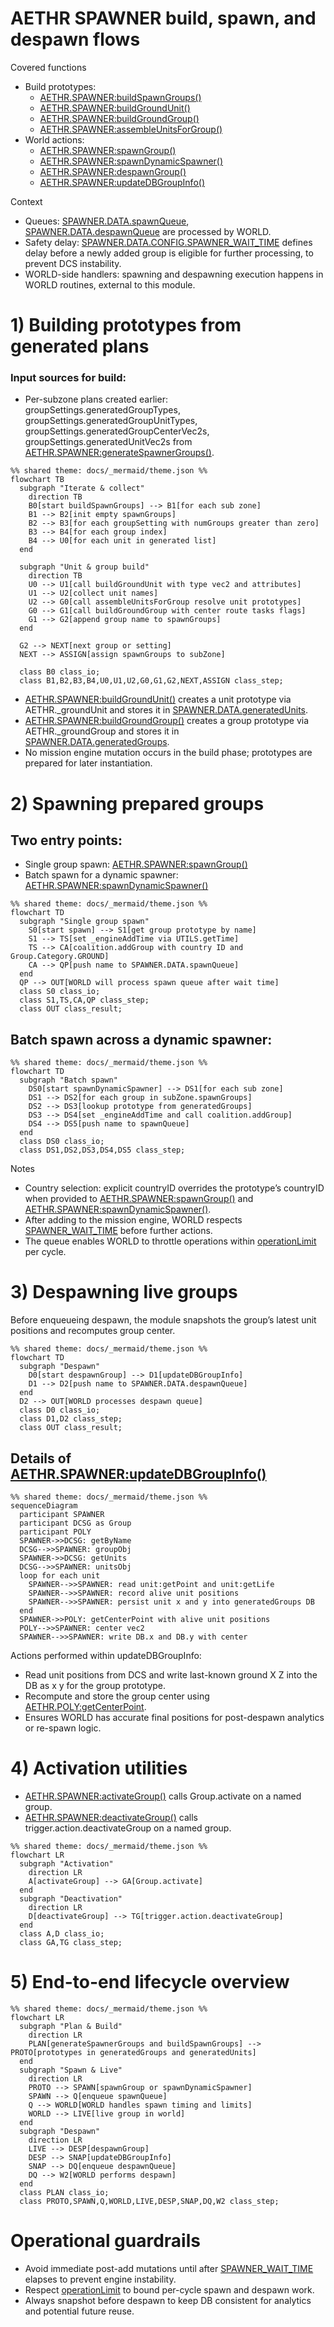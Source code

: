 # AETHR SPAWNER build, spawn, and despawn flows

Covered functions
- Build prototypes:
  - [AETHR.SPAWNER:buildSpawnGroups()](https://github.com/Gh0st352/AETHR/blob/main/dev/SPAWNER.lua#L684)
  - [AETHR.SPAWNER:buildGroundUnit()](https://github.com/Gh0st352/AETHR/blob/main/dev/SPAWNER.lua#L282)
  - [AETHR.SPAWNER:buildGroundGroup()](https://github.com/Gh0st352/AETHR/blob/main/dev/SPAWNER.lua#L321)
  - [AETHR.SPAWNER:assembleUnitsForGroup()](https://github.com/Gh0st352/AETHR/blob/main/dev/SPAWNER.lua#L358)
- World actions:
  - [AETHR.SPAWNER:spawnGroup()](https://github.com/Gh0st352/AETHR/blob/main/dev/SPAWNER.lua#L425)
  - [AETHR.SPAWNER:spawnDynamicSpawner()](https://github.com/Gh0st352/AETHR/blob/main/dev/SPAWNER.lua#L438)
  - [AETHR.SPAWNER:despawnGroup()](https://github.com/Gh0st352/AETHR/blob/main/dev/SPAWNER.lua#L457)
  - [AETHR.SPAWNER:updateDBGroupInfo()](https://github.com/Gh0st352/AETHR/blob/main/dev/SPAWNER.lua#L393)

Context
- Queues: [SPAWNER.DATA.spawnQueue](https://github.com/Gh0st352/AETHR/blob/main/dev/SPAWNER.lua#L82), [SPAWNER.DATA.despawnQueue](https://github.com/Gh0st352/AETHR/blob/main/dev/SPAWNER.lua#L84) are processed by WORLD.
- Safety delay: [SPAWNER.DATA.CONFIG.SPAWNER_WAIT_TIME](https://github.com/Gh0st352/AETHR/blob/main/dev/SPAWNER.lua#L95) defines delay before a newly added group is eligible for further processing, to prevent DCS instability.
- WORLD-side handlers: spawning and despawning execution happens in WORLD routines, external to this module.


# 1) Building prototypes from generated plans

### Input sources for build:
- Per-subzone plans created earlier: groupSettings.generatedGroupTypes, groupSettings.generatedGroupUnitTypes, groupSettings.generatedGroupCenterVec2s, groupSettings.generatedUnitVec2s from [AETHR.SPAWNER:generateSpawnerGroups()](https://github.com/Gh0st352/AETHR/blob/main/dev/SPAWNER.lua#L660).

```mermaid
%% shared theme: docs/_mermaid/theme.json %%
flowchart TB
  subgraph "Iterate & collect"
    direction TB
    B0[start buildSpawnGroups] --> B1[for each sub zone]
    B1 --> B2[init empty spawnGroups]
    B2 --> B3[for each groupSetting with numGroups greater than zero]
    B3 --> B4[for each group index]
    B4 --> U0[for each unit in generated list]
  end

  subgraph "Unit & group build"
    direction TB
    U0 --> U1[call buildGroundUnit with type vec2 and attributes]
    U1 --> U2[collect unit names]
    U2 --> G0[call assembleUnitsForGroup resolve unit prototypes]
    G0 --> G1[call buildGroundGroup with center route tasks flags]
    G1 --> G2[append group name to spawnGroups]
  end

  G2 --> NEXT[next group or setting]
  NEXT --> ASSIGN[assign spawnGroups to subZone]

  class B0 class_io;
  class B1,B2,B3,B4,U0,U1,U2,G0,G1,G2,NEXT,ASSIGN class_step;
```

- [AETHR.SPAWNER:buildGroundUnit()](https://github.com/Gh0st352/AETHR/blob/main/dev/SPAWNER.lua#L282) creates a unit prototype via AETHR._groundUnit and stores it in [SPAWNER.DATA.generatedUnits](https://github.com/Gh0st352/AETHR/blob/main/dev/SPAWNER.lua#L80).
- [AETHR.SPAWNER:buildGroundGroup()](https://github.com/Gh0st352/AETHR/blob/main/dev/SPAWNER.lua#L321) creates a group prototype via AETHR._groundGroup and stores it in [SPAWNER.DATA.generatedGroups](https://github.com/Gh0st352/AETHR/blob/main/dev/SPAWNER.lua#L76).
- No mission engine mutation occurs in the build phase; prototypes are prepared for later instantiation.


# 2) Spawning prepared groups

## Two entry points:
- Single group spawn: [AETHR.SPAWNER:spawnGroup()](https://github.com/Gh0st352/AETHR/blob/main/dev/SPAWNER.lua#L425)
- Batch spawn for a dynamic spawner: [AETHR.SPAWNER:spawnDynamicSpawner()](https://github.com/Gh0st352/AETHR/blob/main/dev/SPAWNER.lua#L438)

```mermaid
%% shared theme: docs/_mermaid/theme.json %%
flowchart TD
  subgraph "Single group spawn"
    S0[start spawn] --> S1[get group prototype by name]
    S1 --> TS[set _engineAddTime via UTILS.getTime]
    TS --> CA[coalition.addGroup with country ID and Group.Category.GROUND]
    CA --> QP[push name to SPAWNER.DATA.spawnQueue]
  end
  QP --> OUT[WORLD will process spawn queue after wait time]
  class S0 class_io;
  class S1,TS,CA,QP class_step;
  class OUT class_result;
```

## Batch spawn across a dynamic spawner:

```mermaid
%% shared theme: docs/_mermaid/theme.json %%
flowchart TD
  subgraph "Batch spawn"
    DS0[start spawnDynamicSpawner] --> DS1[for each sub zone]
    DS1 --> DS2[for each group in subZone.spawnGroups]
    DS2 --> DS3[lookup prototype from generatedGroups]
    DS3 --> DS4[set _engineAddTime and call coalition.addGroup]
    DS4 --> DS5[push name to spawnQueue]
  end
  class DS0 class_io;
  class DS1,DS2,DS3,DS4,DS5 class_step;
```

Notes
- Country selection: explicit countryID overrides the prototype’s countryID when provided to [AETHR.SPAWNER:spawnGroup()](https://github.com/Gh0st352/AETHR/blob/main/dev/SPAWNER.lua#L425) and [AETHR.SPAWNER:spawnDynamicSpawner()](https://github.com/Gh0st352/AETHR/blob/main/dev/SPAWNER.lua#L438).
- After adding to the mission engine, WORLD respects [SPAWNER_WAIT_TIME](https://github.com/Gh0st352/AETHR/blob/main/dev/SPAWNER.lua#L95) before further actions.
- The queue enables WORLD to throttle operations within [operationLimit](https://github.com/Gh0st352/AETHR/blob/main/dev/SPAWNER.lua#L98) per cycle.


# 3) Despawning live groups

Before enqueueing despawn, the module snapshots the group’s latest unit positions and recomputes group center.

```mermaid
%% shared theme: docs/_mermaid/theme.json %%
flowchart TD
  subgraph "Despawn"
    D0[start despawnGroup] --> D1[updateDBGroupInfo]
    D1 --> D2[push name to SPAWNER.DATA.despawnQueue]
  end
  D2 --> OUT[WORLD processes despawn queue]
  class D0 class_io;
  class D1,D2 class_step;
  class OUT class_result;
```

## Details of [AETHR.SPAWNER:updateDBGroupInfo()](https://github.com/Gh0st352/AETHR/blob/main/dev/SPAWNER.lua#L393)

```mermaid
%% shared theme: docs/_mermaid/theme.json %%
sequenceDiagram
  participant SPAWNER
  participant DCSG as Group
  participant POLY
  SPAWNER->>DCSG: getByName
  DCSG-->>SPAWNER: groupObj
  SPAWNER->>DCSG: getUnits
  DCSG-->>SPAWNER: unitsObj
  loop for each unit
    SPAWNER-->>SPAWNER: read unit:getPoint and unit:getLife
    SPAWNER-->>SPAWNER: record alive unit positions
    SPAWNER-->>SPAWNER: persist unit x and y into generatedGroups DB
  end
  SPAWNER->>POLY: getCenterPoint with alive unit positions
  POLY-->>SPAWNER: center vec2
  SPAWNER-->>SPAWNER: write DB.x and DB.y with center
```

Actions performed within updateDBGroupInfo:
- Read unit positions from DCS and write last-known ground X Z into the DB as x y for the group prototype.
- Recompute and store the group center using [AETHR.POLY:getCenterPoint](../../dev/POLY.lua).
- Ensures WORLD has accurate final positions for post-despawn analytics or re-spawn logic.


# 4) Activation utilities

- [AETHR.SPAWNER:activateGroup()](https://github.com/Gh0st352/AETHR/blob/main/dev/SPAWNER.lua#L375) calls Group.activate on a named group.
- [AETHR.SPAWNER:deactivateGroup()](https://github.com/Gh0st352/AETHR/blob/main/dev/SPAWNER.lua#L383) calls trigger.action.deactivateGroup on a named group.

```mermaid
%% shared theme: docs/_mermaid/theme.json %%
flowchart LR
  subgraph "Activation"
    direction LR
    A[activateGroup] --> GA[Group.activate]
  end
  subgraph "Deactivation"
    direction LR
    D[deactivateGroup] --> TG[trigger.action.deactivateGroup]
  end
  class A,D class_io;
  class GA,TG class_step;
```

# 5) End-to-end lifecycle overview

```mermaid
%% shared theme: docs/_mermaid/theme.json %%
flowchart LR
  subgraph "Plan & Build"
    direction LR
    PLAN[generateSpawnerGroups and buildSpawnGroups] --> PROTO[prototypes in generatedGroups and generatedUnits]
  end
  subgraph "Spawn & Live"
    direction LR
    PROTO --> SPAWN[spawnGroup or spawnDynamicSpawner]
    SPAWN --> Q[enqueue spawnQueue]
    Q --> WORLD[WORLD handles spawn timing and limits]
    WORLD --> LIVE[live group in world]
  end
  subgraph "Despawn"
    direction LR
    LIVE --> DESP[despawnGroup]
    DESP --> SNAP[updateDBGroupInfo]
    SNAP --> DQ[enqueue despawnQueue]
    DQ --> W2[WORLD performs despawn]
  end
  class PLAN class_io;
  class PROTO,SPAWN,Q,WORLD,LIVE,DESP,SNAP,DQ,W2 class_step;
```

# Operational guardrails
- Avoid immediate post-add mutations until after [SPAWNER_WAIT_TIME](https://github.com/Gh0st352/AETHR/blob/main/dev/SPAWNER.lua#L95) elapses to prevent engine instability.
- Respect [operationLimit](https://github.com/Gh0st352/AETHR/blob/main/dev/SPAWNER.lua#L98) to bound per-cycle spawn and despawn work.
- Always snapshot before despawn to keep DB consistent for analytics and potential future reuse.